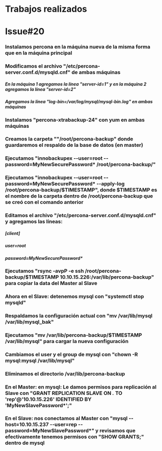 # Trabajos realizados

# Issue#20

### Instalamos percona en la máquina nueva de la misma forma que en la máquina principal
### Modificamos el archivo "/etc/percona-server.conf.d/mysqld.cnf" de ambas máquinas
##### En la máquina 1 agregamos la línea "server-id=1" y en la máquina 2 agregamos la línea "server-id=2"
##### Agregamos la línea "log-bin=/var/log/mysql/mysql-bin.log" en ambas máquinas
### Instalamos "percona-xtrabackup-24" con yum en ambas máquinas
### Creamos la carpeta ""/root/percona-backup" donde guardaremos el respaldo de la base de datos (en master)
### Ejecutamos "innobackupex --user=root --password=MyNewSecurePassword* /root/percona-backup/"
### Ejecutamos "innobackupex --user=root --password=MyNewSecurePassword* --apply-log /root/percona-backup/$TIMESTAMP", donde $TIMESTAMP es el nombre de la carpeta dentro de /root/percona-backup que se creó con el comando anterior
### Editamos el archivo "/etc/percona-server.conf.d/mysqld.cnf" y agregamos las líneas:
##### [client]
##### user=root
##### password=MyNewSecurePassword*
### Ejecutamos "rsync -avpP -e ssh /root/percona-backup/$TIMESTAMP 10.10.15.226:/var/lib/percona-backup" para copiar la data del Master al Slave
### Ahora en el Slave: detenemos mysql con "systemctl stop mysqld"
### Respaldamos la configuración actual con "mv /var/lib/mysql /var/lib/mysql_bak"
### Ejecutamos "mv /var/lib/percona-backup/$TIMESTAMP /var/lib/mysql" para cargar la nueva configuración
### Cambiamos el user y el group de mysql con "chown -R mysql:mysql /var/lib/mysql"
### Eliminamos el directorio /var/lib/percona-backup
### En el Master: en mysql: Le damos permisos para replicación al Slave con "GRANT REPLICATION SLAVE ON *.*  TO 'rep'@'10.10.15.226' IDENTIFIED BY 'MyNewSlavePassword*';"
### En el Slave: nos conectamos al Master con "mysql --host=10.10.15.237 --user=rep --password=MyNewSlavePassword*" y revisamos que efectivamente tenemos permisos con "SHOW GRANTS;" dentro de mysql
